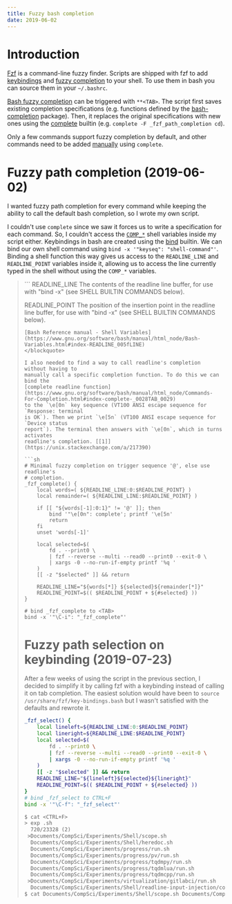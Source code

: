 ```yaml
---
title: Fuzzy bash completion
date: 2019-06-02
---
```


# Introduction

[Fzf](https://github.com/junegunn/fzf) is a command-line fuzzy finder.
Scripts are shipped with fzf to add [keybindings](https://github.com/junegunn/fzf#key-bindings-for-command-line)
and [fuzzy completion](https://github.com/junegunn/fzf#fuzzy-completion-for-bash-and-zsh)
to your shell. To use them in bash you can source them in your `~/.bashrc`.

[Bash fuzzy completion](https://github.com/junegunn/fzf/blob/0030d184481686384676537857614977e1fd2f94/shell/completion.bash)
can be triggered with `**<TAB>`. The script first saves existing completion
specifications (e.g. functions defined by the
[bash-completion](https://github.com/scop/bash-completion) package). Then, it
replaces the original specifications with new ones using the
[complete](https://www.gnu.org/software/bash/manual/html_node/Programmable-Completion-Builtins.html)
builtin (e.g. `complete -F _fzf_path_completion cd`).

Only a few commands support fuzzy completion by default, and other commands need
to be added [manually](https://github.com/junegunn/fzf#supported-commands) using
`complete`.

# Fuzzy path completion (2019-06-02)

I wanted fuzzy path completion for every command while keeping the ability to
call the default bash completion, so I wrote my own script.

I couldn't use `complete` since we saw it forces us to write a specification
for each command. So, I couldn't access the
[`COMP_*`](https://www.gnu.org/software/bash/manual/html_node/Bash-Variables.html#index-COMP_005fCWORD)
shell variables inside my script either. Keybindings in bash are created using
the
[bind](https://www.gnu.org/software/bash/manual/html_node/Bash-Builtins.html#index-bind)
builtin. We can bind our own shell command using `bind -x '"keyseq":
"shell-command"'`. Binding a shell function this way gives us access to the
`READLINE_LINE` and `READLINE_POINT` variables inside it, allowing us to access
the line currently typed in the shell without using the `COMP_*` variables.

<blockquote>
```
READLINE_LINE
    The contents of the readline line buffer, for use with "bind -x"
    (see SHELL BUILTIN COMMANDS below).

READLINE_POINT
    The position of the insertion point in the readline line buffer,
    for use with "bind -x" (see SHELL BUILTIN COMMANDS below).
```
[Bash Reference manual - Shell Variables](https://www.gnu.org/software/bash/manual/html_node/Bash-Variables.html#index-READLINE_005fLINE)
</blockquote>

I also needed to find a way to call readline's completion without having to
manually call a specific completion function. To do this we can bind the
[complete readline function](https://www.gnu.org/software/bash/manual/html_node/Commands-For-Completion.html#index-complete-_0028TAB_0029)
to the `\e[0n` key sequence (VT100 ANSI escape sequence for `Response: terminal
is OK`). Then we print `\e[5n` (VT100 ANSI escape sequence for `Device status
report`). The terminal then answers with `\e[0n`, which in turns activates
readline's completion. [[1]](https://unix.stackexchange.com/a/217390)

```sh
# Minimal fuzzy completion on trigger sequence '@', else use readline's
# completion.
_fzf_complete() {
    local words=( ${READLINE_LINE:0:$READLINE_POINT} )
    local remainder=( ${READLINE_LINE:$READLINE_POINT} )

    if [[ "${words[-1]:0:1}" != '@' ]]; then
        bind '"\e[0n": complete'; printf '\e[5n'
        return
    fi
    unset 'words[-1]'

    local selected=$(
        fd . --print0 \
        | fzf --reverse --multi --read0 --print0 --exit-0 \
        | xargs -0 --no-run-if-empty printf '%q '
    )
    [[ -z "$selected" ]] && return

    READLINE_LINE="${words[*]} ${selected}${remainder[*]}"
    READLINE_POINT=$(( $READLINE_POINT + ${#selected} ))
}

# bind _fzf_complete to <TAB>
bind -x '"\C-i": "_fzf_complete"'
```

# Fuzzy path selection on keybinding (2019-07-23)

After a few weeks of using the script in the previous section, I decided to
simplify it by calling fzf with a keybinding instead of calling it on tab
completion. The easiest solution would have been to `source
/usr/share/fzf/key-bindings.bash` but I wasn't satisfied with the defaults and
rewrote it.

```sh
_fzf_select() {
    local lineleft=${READLINE_LINE:0:$READLINE_POINT}
    local lineright=${READLINE_LINE:$READLINE_POINT}
    local selected=$(
        fd . --print0 \
        | fzf --reverse --multi --read0 --print0 --exit-0 \
        | xargs -0 --no-run-if-empty printf '%q '
    )
    [[ -z "$selected" ]] && return
    READLINE_LINE="${lineleft}${selected}${lineright}"
    READLINE_POINT=$(( $READLINE_POINT + ${#selected} ))
}
# bind _fzf_select to CTRL+F
bind -x '"\C-f": "_fzf_select"'
```

```txt
$ cat <CTRL+F>
> exp .sh
  720/23328 (2)
 >Documents/CompSci/Experiments/Shell/scope.sh
  Documents/CompSci/Experiments/Shell/heredoc.sh
  Documents/CompSci/Experiments/progress/run.sh
  Documents/CompSci/Experiments/progress/pv/run.sh
  Documents/CompSci/Experiments/progress/tqdmpy/run.sh
  Documents/CompSci/Experiments/progress/tqdmlua/run.sh
  Documents/CompSci/Experiments/progress/tqdmcpp/run.sh
 >Documents/CompSci/Experiments/virtualization/gitlabci/run.sh
  Documents/CompSci/Experiments/Shell/readline-input-injection/completion.sh
$ cat Documents/CompSci/Experiments/Shell/scope.sh Documents/CompSci/Experiments/virtualization/gitlabci/run.sh
```

